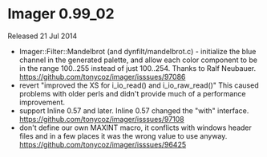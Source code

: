 # Imager 0.99_02

Released 21 Jul 2014

- Imager::Filter::Mandelbrot (and dynfilt/mandelbrot.c) - initialize the blue channel in the generated palette, and allow each color component to be in the range 100..255 instead of just 100..254. Thanks to Ralf Neubauer. https://github.com/tonycoz/imager/isssues/97086 
- revert "improved the XS for i_io_read() and i_io_raw_read()" This caused problems with older perls and didn't provide much of a performance improvement. 
- support Inline 0.57 and later. Inline 0.57 changed the "with" interface. https://github.com/tonycoz/imager/isssues/97108 
- don't define our own MAXINT macro, it conflicts with windows header files and in a few places it was the wrong value to use anyway. https://github.com/tonycoz/imager/isssues/96425